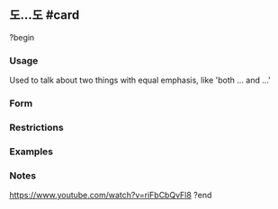## 도...도 #card
?begin
### Usage
Used to talk about two things with equal emphasis, like 'both ... and ...'
### Form
### Restrictions
### Examples
### Notes
https://www.youtube.com/watch?v=riFbCbQvFl8
?end
